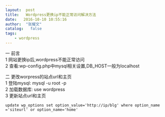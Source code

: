 ```yaml
---
layout:  post
title:   Wordpress更换ip不能正常访问解决方法
date:   2016-10-10 10:55:16
author:  "张耀文"
catalog:   false
tags:
    - wordpress
---
```

一 前言  
1 网站更换ip后,wordpress不能正常访问  
2 查看:wp-config.php中mysql相关设置,DB_HOST一般为localhost

二 更改worpress的站点url和主页  
1 登陆mysql: mysql -u root -p  
2 加载数据库: use wordpress  
3 更新站点url和主页

    
    
    update wp_options set option_value='http://ip/blg' where option_name ='siteurl' or option_name='home'

